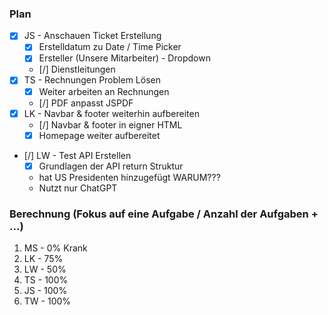 ### Plan
* [x] JS - Anschauen Ticket Erstellung
	* [x] Erstelldatum zu Date / Time Picker
	* [x] Ersteller (Unsere Mitarbeiter) - Dropdown
	* [/] Dienstleitungen
* [x] TS - Rechnungen Problem Lösen
	* [x] Weiter arbeiten an Rechnungen
	* [/] PDF anpasst JSPDF
* [x] LK - Navbar & footer weiterhin aufbereiten
	* [/] Navbar & footer in eigner HTML
	* [x] Homepage weiter aufbereitet
* [/] LW - Test API Erstellen
	* [x] Grundlagen der API return Struktur
	* hat US Presidenten hinzugefügt WARUM???
	* Nutzt nur ChatGPT


### Berechnung (Fokus auf eine Aufgabe / Anzahl der Aufgaben + ...)

1. MS - 0% Krank
2. LK - 75%
3. LW - 50%
4. TS - 100%
5. JS - 100%
6. TW - 100%